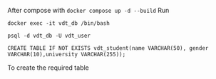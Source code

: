 After compose with `docker compose up -d --build`
Run
```
docker exec -it vdt_db /bin/bash
```
```
psql -d vdt_db -U vdt_user
```
```
CREATE TABLE IF NOT EXISTS vdt_student(name VARCHAR(50), gender VARCHAR(10),university VARCHAR(255));
```
To create the required table